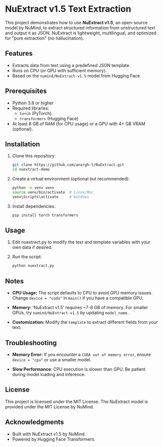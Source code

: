 # NuExtract v1.5 Text Extraction

This project demonstrates how to use **NuExtract v1.5**, an open-source model by NuMind, to extract structured information from unstructured text and output it as JSON. NuExtract is lightweight, multilingual, and optimized for "pure extraction" (no hallucination).

## Features
- Extracts data from text using a predefined JSON template.
- Runs on CPU (or GPU with sufficient memory).
- Based on the `numind/NuExtract-v1.5` model from Hugging Face.

## Prerequisites
- Python 3.8 or higher
- Required libraries:
  - `torch` (PyTorch)
  - `transformers` (Hugging Face)
- At least 8 GB of RAM (for CPU usage) or a GPU with 4+ GB VRAM (optional).

## Installation
1. Clone this repository:
   ```bash
   git clone https://github.com/anargh-t/NuExtract.git
   cd nuextract-demo
2. Create a virtual environment (optional but recommended):
    ```bash
   python -m venv venv
    source venv/bin/activate  # Linux/Mac
    venv\Scripts\activate     # Windows

3. Install dependencies:
   ```bash
   pip install torch transformers

## Usage
1. Edit nuextract.py to modify the text and template variables with your own data if desired.

2. Run the script:
    ```bash
   python nuextract.py

## Notes
* **CPU Usage:** The script defaults to CPU to avoid GPU memory issues. Change `device = "cuda"` in `main()` if you have a compatible GPU.

* **Memory:** 'NuExtract v1.5' requires ~7-8 GB of memory. For smaller GPUs, try `numind/NuExtract-v1.5` by updating `model_name`.

* **Customization:** Modify the `template` to extract different fields from your text.

## Troubleshooting
* **Memory Error:** If you encounter a `CUDA out of memory error`, ensure `device = "cpu"` or use a smaller model.

* **Slow Performance**: CPU execution is slower than GPU. Be patient during model loading and inference.

## License
This project is licensed under the MIT License. The NuExtract model is provided under the MIT License by NuMind.

## Acknowledgments
* Built with NuExtract v1.5 by NuMind.
* Powered by Hugging Face Transformers.




